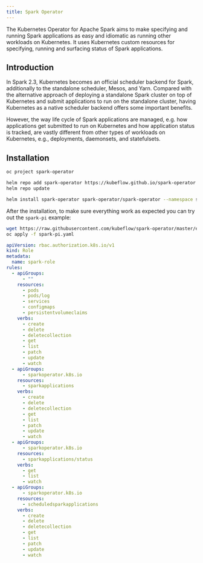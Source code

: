 ```yaml
---
title: Spark Operator
---
```


The Kubernetes Operator for Apache Spark aims to make specifying and running Spark applications as easy and idiomatic
as running other workloads on Kubernetes. It uses Kubernetes custom resources for specifying, running and surfacing
status of Spark applications.

## Introduction

In Spark 2.3, Kubernetes becomes an official scheduler backend for Spark, additionally to the standalone scheduler,
Mesos, and Yarn. Compared with the alternative approach of deploying a standalone Spark cluster on top of Kubernetes and
submit applications to run on the standalone cluster, having Kubernetes as a native scheduler backend offers some
important benefits.

However, the way life cycle of Spark applications are managed, e.g. how applications get submitted to run on Kubernetes
and how application status is tracked, are vastly different from other types of workloads on Kubernetes, e.g.,
deployments, daemonsets, and statefulsets.

## Installation

```bash
oc project spark-operator

helm repo add spark-operator https://kubeflow.github.io/spark-operator
helm repo update

helm install spark-operator spark-operator/spark-operator --namespace spark-operator --set webhook.enable=true
```

After the installation, to make sure everything work as expected you can try out the `spark-pi` example:

```bash
wget https://raw.githubusercontent.com/kubeflow/spark-operator/master/examples/spark-pi.yaml
oc apply -f spark-pi.yaml
```

```yaml
apiVersion: rbac.authorization.k8s.io/v1
kind: Role
metadata:
  name: spark-role
rules:
  - apiGroups:
      - ""
    resources:
      - pods
      - pods/log
      - services
      - configmaps
      - persistentvolumeclaims
    verbs:
      - create
      - delete
      - deletecollection
      - get
      - list
      - patch
      - update
      - watch
  - apiGroups:
      - sparkoperator.k8s.io
    resources:
      - sparkapplications
    verbs:
      - create
      - delete
      - deletecollection
      - get
      - list
      - patch
      - update
      - watch
  - apiGroups:
      - sparkoperator.k8s.io
    resources:
      - sparkapplications/status
    verbs:
      - get
      - list
      - watch
  - apiGroups:
      - sparkoperator.k8s.io
    resources:
      - scheduledsparkapplications
    verbs:
      - create
      - delete
      - deletecollection
      - get
      - list
      - patch
      - update
      - watch
```

